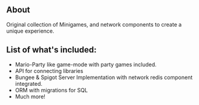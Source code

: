 About
----

Original collection of Minigames, and network components to create a unique experience.

List of what's included:
----

* Mario-Party like game-mode with party games included.
* API for connecting libraries
* Bungee & Spigot Server Implementation with network redis component integrated.
* ORM with migrations for SQL
* Much more!
